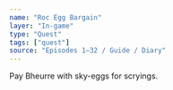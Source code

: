```yaml
---
name: "Roc Egg Bargain"
layer: "In-game"
type: "Quest"
tags: ["quest"]
source: "Episodes 1–32 / Guide / Diary"
---
```

Pay Bheurre with sky-eggs for scryings.

